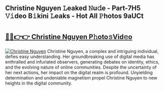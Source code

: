## Christine Nguyen 𝙻eaked 𝙽u𝚍e - Part-7H5 𝚅𝚒deo B𝚒kini 𝙻eaks - Hot All 𝙿hotos 9aUCt

# <h2><a href="http://ld1hnhp.urlbe.top/?page=Christine+Nguyen">🔗🔗👉👉 Christine Nguyen P𝚑oto𝚜Vid𝚎o</a></h2>

[![Christine Nguyen](https://i.imgur.com/eBuTRDB.gif)](http://ld1hnhp.urlbe.top/?page=Christine+Nguyen)
Christine Nguyen, a complex and intriguing individual, defies easy understanding. Her groundbreaking use of digital media has enthralled and infuriated observers, generating debates on identity, ethics, and the evolving nature of online communities. Despite the uncertainty of her next actions, her impact on the digital realm is profound. Unyielding determination and undeniable magnetism propel Christine Nguyen to new heights in the digital community.
